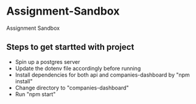 # Assignment-Sandbox
Assignment Sandbox
## Steps to get startted with project

- Spin up a postgres server
- Update the dotenv file accordingly before running
- Install dependencies for both api and companies-dashboard by "npm install"
- Change directory to "companies-dashboard"
- Run "npm start"
